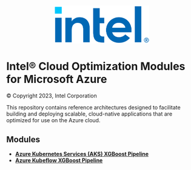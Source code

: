<p align="center">
  <img src="assets/logo-classicblue-800px.png" alt="Intel Logo" width="250"/>
</p>

# Intel® Cloud Optimization Modules for Microsoft Azure

© Copyright 2023, Intel Corporation

This repository contains reference architectures designed to facilitate building and deploying scalable, cloud-native applications that are optimized for use on the Azure cloud.

## Modules
- **[Azure Kubernetes Services (AKS) XGBoost Pipeline](kubernetes/README.md)**
- **[Azure Kubeflow XGBoost Pipeline](kubeflow/pipelines/XGBoost/README.md)**